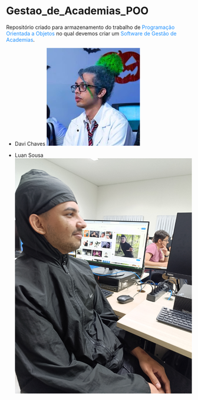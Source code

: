 # Gestao_de_Academias_POO

<p>Repositório criado para armazenamento do trabalho de <span style="color: #1E90FF">Programação Orientada a Objetos</span> no qual devemos criar um <span style="color: #1E90FF">Software de Gestão de Academias</span>.</p>


- Davi Chaves
![Davi Chaves](/assets/davi_chaves.png)

- Luan Sousa
![Luan Sousa](/assets/luan_sousa.jpg)